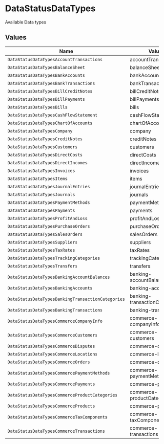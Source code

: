 # DataStatusDataTypes

Available Data types


## Values

| Name                                              | Value                                             |
| ------------------------------------------------- | ------------------------------------------------- |
| `DataStatusDataTypesAccountTransactions`          | accountTransactions                               |
| `DataStatusDataTypesBalanceSheet`                 | balanceSheet                                      |
| `DataStatusDataTypesBankAccounts`                 | bankAccounts                                      |
| `DataStatusDataTypesBankTransactions`             | bankTransactions                                  |
| `DataStatusDataTypesBillCreditNotes`              | billCreditNotes                                   |
| `DataStatusDataTypesBillPayments`                 | billPayments                                      |
| `DataStatusDataTypesBills`                        | bills                                             |
| `DataStatusDataTypesCashFlowStatement`            | cashFlowStatement                                 |
| `DataStatusDataTypesChartOfAccounts`              | chartOfAccounts                                   |
| `DataStatusDataTypesCompany`                      | company                                           |
| `DataStatusDataTypesCreditNotes`                  | creditNotes                                       |
| `DataStatusDataTypesCustomers`                    | customers                                         |
| `DataStatusDataTypesDirectCosts`                  | directCosts                                       |
| `DataStatusDataTypesDirectIncomes`                | directIncomes                                     |
| `DataStatusDataTypesInvoices`                     | invoices                                          |
| `DataStatusDataTypesItems`                        | items                                             |
| `DataStatusDataTypesJournalEntries`               | journalEntries                                    |
| `DataStatusDataTypesJournals`                     | journals                                          |
| `DataStatusDataTypesPaymentMethods`               | paymentMethods                                    |
| `DataStatusDataTypesPayments`                     | payments                                          |
| `DataStatusDataTypesProfitAndLoss`                | profitAndLoss                                     |
| `DataStatusDataTypesPurchaseOrders`               | purchaseOrders                                    |
| `DataStatusDataTypesSalesOrders`                  | salesOrders                                       |
| `DataStatusDataTypesSuppliers`                    | suppliers                                         |
| `DataStatusDataTypesTaxRates`                     | taxRates                                          |
| `DataStatusDataTypesTrackingCategories`           | trackingCategories                                |
| `DataStatusDataTypesTransfers`                    | transfers                                         |
| `DataStatusDataTypesBankingAccountBalances`       | banking-accountBalances                           |
| `DataStatusDataTypesBankingAccounts`              | banking-accounts                                  |
| `DataStatusDataTypesBankingTransactionCategories` | banking-transactionCategories                     |
| `DataStatusDataTypesBankingTransactions`          | banking-transactions                              |
| `DataStatusDataTypesCommerceCompanyInfo`          | commerce-companyInfo                              |
| `DataStatusDataTypesCommerceCustomers`            | commerce-customers                                |
| `DataStatusDataTypesCommerceDisputes`             | commerce-disputes                                 |
| `DataStatusDataTypesCommerceLocations`            | commerce-locations                                |
| `DataStatusDataTypesCommerceOrders`               | commerce-orders                                   |
| `DataStatusDataTypesCommercePaymentMethods`       | commerce-paymentMethods                           |
| `DataStatusDataTypesCommercePayments`             | commerce-payments                                 |
| `DataStatusDataTypesCommerceProductCategories`    | commerce-productCategories                        |
| `DataStatusDataTypesCommerceProducts`             | commerce-products                                 |
| `DataStatusDataTypesCommerceTaxComponents`        | commerce-taxComponents                            |
| `DataStatusDataTypesCommerceTransactions`         | commerce-transactions                             |